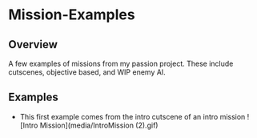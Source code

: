 # Mission-Examples

## Overview
A few examples of missions from my passion project. These include cutscenes, objective based, and WIP enemy AI.

## Examples
- This first example comes from the intro cutscene of an intro mission
  ![Intro Mission](media/IntroMission (2).gif)
